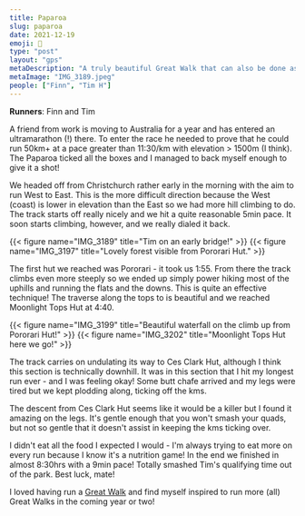 ```yaml
---
title: Paparoa
slug: paparoa
date: 2021-12-19
emoji: 🏃
type: "post"
layout: "gps"
metaDescription: "A truly beautiful Great Walk that can also be done as an ultra trail run, and I'd recommend it!"
metaImage: "IMG_3189.jpeg"
people: ["Finn", "Tim H"]
---
```


__Runners__: Finn and Tim

A friend from work is moving to Australia for a year and has entered an ultramarathon (!) there. To enter the race he needed to prove that he could run 50km+ at a pace greater than 11:30/km with elevation > 1500m (I think). The Paparoa ticked all the boxes and I managed to back myself enough to give it a shot!

We headed off from Christchurch rather early in the morning with the aim to run West to East. This is the more difficult direction because the West (coast) is lower in elevation than the East so we had more hill climbing to do. The track starts off really nicely and we hit a quite reasonable 5min pace. It soon starts climbing, however, and we really dialed it back.

{{< figure name="IMG_3189" title="Tim on an early bridge!" >}}
{{< figure name="IMG_3197" title="Lovely forest visible from Pororari Hut." >}}

The first hut we reached was Pororari - it took us 1:55. From there the track climbs even more steeply so we ended up simply power hiking most of the uphills and running the flats and the downs. This is quite an effective technique! The traverse along the tops to is beautiful and we reached Moonlight Tops Hut at 4:40.

{{< figure name="IMG_3199" title="Beautiful waterfall on the climb up from Pororari Hut!" >}}
{{< figure name="IMG_3202" title="Moonlight Tops Hut here we go!" >}}

The track carries on undulating its way to Ces Clark Hut, although I think this section is technically downhill. It was in this section that I hit my longest run ever - and I was feeling okay! Some butt chafe arrived and my legs were tired but we kept plodding along, ticking off the kms.

The descent from Ces Clark Hut seems like it would be a killer but I found it amazing on the legs. It's gentle enough that you won't smash your quads, but not so gentle that it doesn't assist in keeping the kms ticking over.

I didn't eat all the food I expected I would - I'm always trying to eat more on every run because I know it's a nutrition game! In the end we finished in almost 8:30hrs with a 9min pace! Totally smashed Tim's qualifying time out of the park. Best luck, mate!

I loved having run a [Great Walk](https://www.doc.govt.nz/parks-and-recreation/things-to-do/walking-and-tramping/great-walks/) and find myself inspired to run more (all) Great Walks in the coming year or two!
